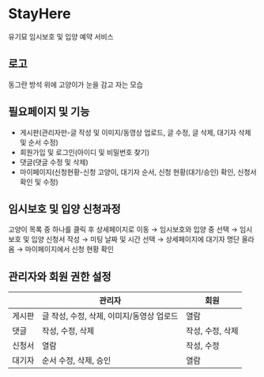 # StayHere

유기묘 임시보호 및 입양 예약 서비스

## 로고

동그란 방석 위에 고양이가 눈을 감고 자는 모습

## 필요페이지 및 기능

- 게시판(관리자만-글 작성 및 이미지/동영상 업로드, 글 수정, 글 삭제, 대기자 삭제 및 순서 수정)
- 회원가입 및 로그인(아이디 및 비밀번호 찾기)
- 댓글(댓글 수정 및 삭제)
- 마이페이지(신청현황-신청 고양이, 대기자 순서, 신청 현황(대기/승인) 확인, 신청서 확인 및 수정)

## 임시보호 및 입양 신청과정

고양이 목록 중 하나를 클릭 후 상세페이지로 이동 → 임시보호와 입양 중 선택 → 임시보호 및 입양 신청서 작성 → 미팅 날짜 및 시간 선택 → 상세페이지에 대기자 명단 올라옴 → 마이페이지에서 신청 현황 확인

## 관리자와 회원 권한 설정

|        | 관리자                                    | 회원             |
| ------ | ----------------------------------------- | ---------------- |
| 게시판 | 글 작성, 수정, 삭제, 이미지/동영상 업로드 | 열람             |
| 댓글   | 작성, 수정, 삭제                          | 작성, 수정, 삭제 |
| 신청서 | 열람                                      | 작성, 수정       |
| 대기자 | 순서 수정, 삭제, 승인                     | 열람             |
